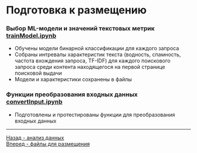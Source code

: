 # Подготовка к размещению

### Выбор ML-модели и значений текстовых метрик <a href="trainModel.ipynb">trainModel.ipynb</a>

- Обучены модели бинарной классификации для каждого запроса
- Собраны интревалы характеристик текста (водность, спамность, частота вхождения запроса, TF-IDF) для каждого поискового запроса среди контента находящегося на первой странице поисковой выдачи
- Модели и характеристики сохранены в файлы

### Функции преобразования входных данных <a href="convertInput.ipynb">convertInput.ipynb</a>

- Подготовлены и протестированы функции для преобразования входных данных


<hr>

<a href='../analysis'>Назад - анализ данных</a> <br>
<a href='../app'>Вперед - файлы для размещения</a>
